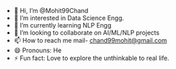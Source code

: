 - 👋 Hi, I’m @Mohit99Chand
- 👀 I’m interested in Data Science Engg.
- 🌱 I’m currently learning NLP Engg
- 💞️ I’m looking to collaborate on AI/ML/NLP projects
- 📫 How to reach me mail- chand99mohit@gmail.com
- 😄 Pronouns: He
- ⚡ Fun fact: Love to explore the unthinkable to real life.

<!---
Mohit99Chand/Mohit99Chand is a ✨ special ✨ repository because its `README.md` (this file) appears on your GitHub profile.
You can click the Preview link to take a look at your changes.
--->
